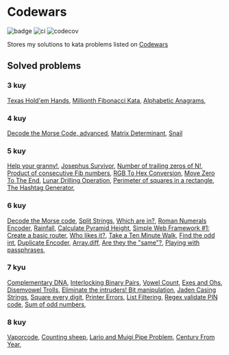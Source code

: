 # Codewars

![badge](https://www.codewars.com/users/sierikov/badges/micro)
![ci](https://github.com/sierikov/codewars/actions/workflows/ci.yml/badge.svg)
![codecov](https://codecov.io/gh/sierikov/codewars/branch/master/graph/badge.svg?token=LitdZxwLnJ)

Stores my solutions to kata problems listed on [Codewars](https://www.codewars.com/)

## Solved problems

### 3 kuy

[Texas Hold'em Hands](https://www.codewars.com/kata/524c74f855025e2495000262),
[Millionth Fibonacci Kata](https://www.codewars.com/kata/53d40c1e2f13e331fc000c26),
[Alphabetic Anagrams](https://www.codewars.com/kata/53e57dada0cb0400ba000688),

### 4 kuy

[Decode the Morse Code, advanced](https://www.codewars.com/kata/54b72c16cd7f5154e9000457),
[Matrix Determinant](https://www.codewars.com/kata/52a382ee44408cea2500074c),
[Snail](https://www.codewars.com/kata/521c2db8ddc89b9b7a0000c1)

### 5 kuy

[Help your granny!](https://www.codewars.com/kata/5536a85b6ed4ee5a78000035),
[Josephus Survivor](https://www.codewars.com/kata/555624b601231dc7a400017a),
[Number of trailing zeros of N!](https://www.codewars.com/kata/52f787eb172a8b4ae1000a34),
[Product of consecutive Fib numbers](https://www.codewars.com/kata/5541f58a944b85ce6d00006a),
[RGB To Hex Conversion](https://www.codewars.com/kata/513e08acc600c94f01000001),
[Move Zero To The End](https://www.codewars.com/kata/52597aa56021e91c93000cb0),
[Lunar Drilling Operation](https://www.codewars.com/kata/63ada5a5779bac0066143fa0),
[Perimeter of squares in a rectangle](https://www.codewars.com/kata/559a28007caad2ac4e000083),
[The Hashtag Generator](https://www.codewars.com/kata/52449b062fb80683ec000024),

### 6 kuy

[Decode the Morse code](https://www.codewars.com/kata/decode-the-morse-code),
[Split Strings](https://www.codewars.com/kata/515de9ae9dcfc28eb6000001),
[Which are in?](https://www.codewars.com/kata/550554fd08b86f84fe000a58),
[Roman Numerals Encoder](https://www.codewars.com/kata/51b62bf6a9c58071c600001b),
[Rainfall](https://www.codewars.com/kata/56a32dd6e4f4748cc3000006),
[Calculate Pyramid Height](https://www.codewars.com/kata/56968ce7753513604b000055),
[Simple Web Framework #1: Create a basic router](https://www.codewars.com/kata/588a00ad70720f2cd9000005),
[Who likes it?](https://www.codewars.com/kata/5266876b8f4bf2da9b000362),
[Take a Ten Minute Walk](https://www.codewars.com/kata/54da539698b8a2ad76000228),
[Find the odd int](https://www.codewars.com/kata/54da5a58ea159efa38000836),
[Duplicate Encoder](https://www.codewars.com/kata/54b42f9314d9229fd6000d9c),
[Array.diff](https://www.codewars.com/kata/523f5d21c841566fde000009),
[Are they the "same"?](https://www.codewars.com/kata/550498447451fbbd7600041c),
[Playing with passphrases](https://www.codewars.com/kata/559536379512a64472000053),

### 7 kyu

[Complementary DNA](https://www.codewars.com/kata/554e4a2f232cdd87d9000038),
[Interlocking Binary Pairs](https://www.codewars.com/kata/628e3ee2e1daf90030239e8a),
[Vowel Count](https://www.codewars.com/kata/54ff3102c1bad923760001f3),
[Exes and Ohs](https://www.codewars.com/kata/55908aad6620c066bc00002a),
[Disemvowel Trolls](https://www.codewars.com/kata/52fba66badcd10859f00097e),
[Eliminate the intruders! Bit manipulation](https://www.codewars.com/kata/5a0d38c9697598b67a000041),
[Jaden Casing Strings](https://www.codewars.com/kata/5390bac347d09b7da40006f6),
[Square every digit](https://www.codewars.com/kata/546e2562b03326a88e000020),
[Printer Errors](https://www.codewars.com/kata/56541980fa08ab47a0000040),
[List Filtering](https://www.codewars.com/kata/53dbd5315a3c69eed20002dd),
[Regex validate PIN code](https://www.codewars.com/kata/55f8a9c06c018a0d6e000132),
[Sum of odd numbers](https://www.codewars.com/kata/55fd2d567d94ac3bc9000064),

### 8 kuy

[Vaporcode](https://www.codewars.com/kata/5966eeb31b229e44eb00007a),
[Counting sheep](https://www.codewars.com/kata/54edbc7200b811e956000556),
[Lario and Muigi Pipe Problem](https://www.codewars.com/kata/56b29582461215098d00000f),
[Century From Year](https://www.codewars.com/kata/5a3fe3dde1ce0e8ed6000097),
